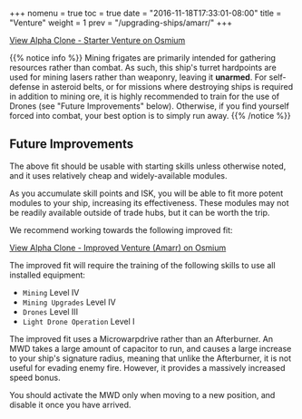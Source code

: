 +++
nomenu = true
toc = true
date = "2016-11-18T17:33:01-08:00"
title = "Venture"
weight = 1
prev = "/upgrading-ships/amarr/"
+++

<object type="image/svg+xml" data="https://o.smium.org/api/convert/118275/svg/118275-alpha-clone---starter-venture.svg?privatetoken=7228446812619669504"><a href="https://o.smium.org/loadout/private/118275/7228446812619669504">View Alpha Clone - Starter Venture on Osmium</a></object>

{{% notice info %}}
Mining frigates are primarily intended for gathering resources rather than combat.
As such, this ship's turret hardpoints are used for mining lasers rather than weaponry,
leaving it **unarmed**.
For self-defense in asteroid belts, 
or for missions where destroying ships is required in addition to mining ore,
it is highly recommended to train for the use of Drones (see "Future Improvements" below).
Otherwise, if you find yourself forced into combat, your best option is to simply run away.
{{% /notice %}}

## Future Improvements

The above fit should be usable with starting skills unless otherwise noted,
and it uses relatively cheap and widely-available modules.  

As you accumulate skill points and ISK, you will be able to fit more potent
modules to your ship, increasing its effectiveness.  These modules may not be
readily available outside of trade hubs, but it can be worth the trip.

We recommend working towards the following improved fit:

<object type="image/svg+xml" data="https://o.smium.org/api/convert/118466/svg/118466-alpha-clone---improved-venture-amarr.svg?privatetoken=8505444180036681728"><a href="https://o.smium.org/loadout/private/118466/8505444180036681728">View Alpha Clone - Improved Venture (Amarr) on Osmium</a></object>

The improved fit will require the training of the following skills to use all installed equipment:

* `Mining` Level IV
* `Mining Upgrades` Level IV
* `Drones` Level III
* `Light Drone Operation` Level I

The improved fit uses a Microwarpdrive rather than an Afterburner.
An MWD takes a large amount of capacitor to run, 
and causes a large increase to your ship's signature radius,
meaning that unlike the Afterburner, it is not useful for evading enemy fire.
However, it provides a massively increased speed bonus.

You should activate the MWD only when moving to a new position,
and disable it once you have arrived.